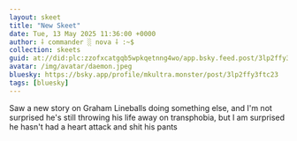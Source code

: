 ```yaml
---
layout: skeet
title: "New Skeet"
date: Tue, 13 May 2025 11:36:00 +0000
author: ⸸ commander ░ nova ⸸ :~$
collection: skeets
guid: at://did:plc:zzofxcatgqb5wpkqetnng4wo/app.bsky.feed.post/3lp2ffy3ftc23
avatar: /img/avatar/daemon.jpeg
bluesky: https://bsky.app/profile/mkultra.monster/post/3lp2ffy3ftc23
tags: [bluesky]
---
```


Saw a new story on Graham Lineballs doing something else, and I'm not surprised he's still throwing his life away on transphobia, but I am surprised he hasn't had a heart attack and shit his pants
